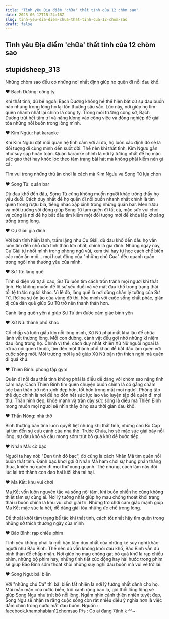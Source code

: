 ```yaml
---
title: "Tình yêu Địa điểm 'chữa' thất tình của 12 chòm sao"
date: 2025-06-12T15:24:18Z
slug: tinh-yeu-dia-diem-chua-that-tinh-cua-12-chom-sao
draft: false
---
```


## Tình yêu Địa điểm 'chữa' thất tình của 12 chòm sao

## stupidsheep_313

Những chòm sao đều có những nơi nhất định giúp họ quên đi nỗi đau khổ.

 ♥ Bạch Dương: công ty

 Khi thất tính, dù bề ngoài Bạch Dương không hề thể hiện bất cứ sự đau buồn nào nhưng trong lòng họ lại tổn thương sâu sắc. Lúc này, nơi giúp họ tìm quên nhanh nhất lại chính là công ty. Trong môi trường công sở, Bạch Dương trút hết tâm trí và năng lượng vào công việc và đồng nghiệp để giải tỏa những nỗi buồn trong lòng mình.

 ♥ Kim Ngưu: 
hát karaoke

 Khi Kim Ngưu đặt mối quan hệ tình cảm với ai đó, họ luôn xác định đó sẽ là đối tượng đi cùng mình đến suốt đời. Thế nên khi thất tình, Kim Ngưu gần như suy sụp hoàn toàn. Quán karaoke chính là nơi lý tưởng nhất để họ mặc sức gào thét hay khóc lóc theo tâm trạng bài hát mà không phải kiềm nén gì cả.


 Tìm vui trong những thú ăn chơi là cách mà Kim Ngưu và Song Tử lựa chọn

 ♥ Song Tử: quán bar

 Dù đau khổ đến đâu, Song Tử cũng không muốn người khác trông thấy họ yếu đuối. Cách duy nhất để họ quên đi nỗi buồn nhanh nhất chính là tìm quên trong rượu bia, tiếng nhạc xập xình trong những quán bar. Men rượu và môi trường sôi động giúp Song Tử tạm quên đi tất cả, mặc sức vui chơi và cũng là nơi để họ bắt đầu tìm kiếm một đối tượng mới để khỏa lấp khoảng trống trong lòng.

 ♥ Cự Giải: gia đình

 Với bản tính hiền lành, trầm lặng như Cự Giải, dù đau khổ đến đâu họ vẫn luôn tìm đến chỗ dựa tinh thần lớn nhất, chính là gia đình. Những ngày này, Cự Giải tự nhốt mình trong phòng ngủ vùi, xem tivi hay tự học cách chế biến các món ăn mới... mọi hoạt động của "những chú Cua" đều quanh quẩn trong ngôi nhà thương yêu của mình.

 ♥ Sư Tử: làng quê

 Tính sĩ diện và tự ái cao, Sư Tử luôn tìm cách trốn tránh mọi người khi thất tình. Họ không muốn để lộ sự yếu đuối và vẻ mặt đau khổ trong trạng thái tồi tệ trước người khác. Vì lẽ đó, làng quê là nơi dừng chân lý tưởng của Sư Tử. Rời xa sự ồn ào của vùng đô thị, hòa mình với cuộc sống chất phác, giản dị của dân quê giúp Sư Tử trở nên thanh thản hơn.


 Cảnh làng quên yên ả giúp Sư Tử tìm được cảm giác bình yên

 ♥ Xử Nữ: thành phố khác

 Cố chấp và luôn giấu kín nỗi lòng mình, Xử Nữ phải mất khá lâu để chữa lành vết thương lòng. Mỗi con đường, cảnh vật đều gợi nhớ những kỉ niệm đau lòng trong họ. Chính vì thế, cách duy nhất khiến Xử Nữ nguôi ngoai là rời xa nơi quen thuộc, tìm đến một thành phố khác để bắt đầu làm quen với cuộc sống mới. Môi trường mới lạ sẽ giúp Xử Nữ bận rộn thích nghi mà quên đi quá khứ.

 ♥ Thiên Bình: phòng tập gym

 Quên đi nỗi đau thất tình không phải là điều dễ dàng với chòm sao nặng tình cảm này. Cách Thiên Bình tìm quên chuyện buồn chính là cố gắng chăm sóc bản thân trở nên xinh đẹp hơn, tốt hơn trong mắt mọi người. Phòng tập thể dục chính là nơi để họ dồn hết sức lực lao vào luyện tập để quên đi mọi thứ. Thân hình đẹp, khỏe mạnh và tràn đầy sức sống là điều mà Thiên Bình mong muốn mọi người sẽ nhìn thấy ở họ sau thời gian đau khổ.

 ♥ Thần Nông: nhà thờ

 Bình thường bản tính luôn quyết liệt nhưng khi thất tình, những chú Bò Cạp lại tìm đến sự cứu cánh của nhà thờ. Trước Chúa, họ sẽ mặc sức giải bày nỗi lòng, sự đau khổ và cầu mong sớm trút bỏ quá khứ để bước tiếp.

 ♥ Nhân Mã: cờ bạc

 Người ta hay nói: "Đen tình đỏ bạc", đó cũng là cách Nhân Mã tìm quên nỗi buồn thất tình. Đánh bạc khơi gợi ở Nhân Mã ham chơi sự hưng phấn thắng thua, khiến họ quên đi mọi thứ xung quanh. Thế nhưng, cách làm này đôi lúc lại trở thành con dao hai lưỡi khá tai hại.

 ♥ Ma Kết: khu vui chơi

 Ma Kết vốn luôn nguyên tắc và sống nội tâm, khi buồn phiền họ cũng không thiết tâm sự cùng ai. Nơi lý tưởng nhất giúp họ mau chóng thoát khỏi trạng thái u buồn chính là khu vui chơi giải trí. Những trò chơi cảm giác mạnh giúp Ma Kết mặc sức la hét, dễ dàng giải tỏa những ức chế trong lòng.


 Để thoát khỏi tâm trạng bế tắc khi thất tình, cách tốt nhất hãy tìm quên trong những sở thích thường ngày của mình

♥ Bảo Bình: rạp chiếu phim

 Tình yêu không phải là mối bận tâm duy nhất của những kẻ suy nghĩ khác người như Bảo Bình. Thế nên dù vẫn không khỏi đau khổ, Bảo Bình vẫn đủ bình thản để chấp nhận. Nơi giúp họ mau chóng gạt bỏ quá khứ là rạp chiếu phim, những bộ phim hay, những tình tiết xúc động hay hài hước trong phim sẽ giúp Bảo Bình sớm thoát khỏi những suy nghĩ đau buồn mà vui vẻ trở lại.

 ♥ Song Ngư: bãi biển

 Với "những chú Cá" thì bãi biển tất nhiên là nơi lý tưởng nhất dành cho họ. Mùi mằn mặn của nước biển, trời xanh rộng bao la, gió thổi lồng lộng sẽ giúp Song Ngư như trút bỏ nỗi lòng. Ngắm nhìn cảnh thiên nhiên tuyệt đẹp, Song Ngư sẽ nhận ra rằng cuộc sống còn rất nhiều điều ý nghĩa hơn là việc đắm chìm trong nước mắt đau buồn.
Nguồn : facebook.khamphabian12chomsao
P/s : Có ai đang 7tình k ^^~